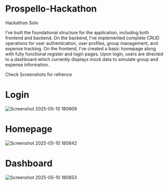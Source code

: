 # Prospello-Hackathon
Hackathon Solo

I’ve built the foundational structure for the application, including both frontend and backend. On the backend, I’ve implemented complete CRUD operations for user authentication, user profiles, group management, and expense tracking. On the frontend, I’ve created a basic homepage along with fully functional register and login pages. Upon login, users are directed to a dashboard which currently displays mock data to simulate group and expense information. 

Check Screenshots for refrence
# Login
![Screenshot 2025-05-10 180909](https://github.com/user-attachments/assets/e537f472-97bb-4908-b14b-18fa18ce3af7)

# Homepage
![Screenshot 2025-05-10 180842](https://github.com/user-attachments/assets/dda33300-e284-490d-932a-36de1d52753b)

# Dashboard
![Screenshot 2025-05-10 180853](https://github.com/user-attachments/assets/71a44baa-2415-49b1-b9de-47ad54b7ad55)
